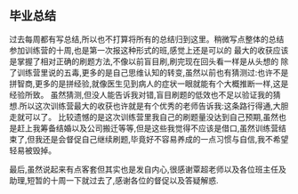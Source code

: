 ## 毕业总结
过去每周都有写总结,所以也不打算将所有的总结归到这里。稍微写点整体的总结
参加训练营的十周,也是第一次报这种形式的班,感觉上还是可以的
最大的收获应该是掌握了相对正确的刷题方法,不像以前盲目刷,刷完现在回头看一样是从头想的
除了训练营里说的五毒,更多的是自己思维认知的转变,虽然以前也有猜测过:也许不是拼智商,更多的是拼经验,就像医生见到病人的症状一眼就能有个大概推断一样,这是经验所致。
虽然猜测,但没人能告诉我对错,盲目刷题的低效也不足以验证我的猜想.所以这次训练营最大的收获也许就是有个优秀的老师告诉我:这条路行得通,大胆走就可以了。
比较遗憾的是这次训练营里我自己的刷题量没达到自己预期,虽然也是赶上我筹备结婚以及公司搬迁等等,但是这些我觉得不应该是借口,虽然训练营结束了,但我还是会督促自己继续刷题,毕竟好不容易养成的一点习惯与自信,我不希望轻易被毁掉。

最后,虽然说起来有点客套但其实也是发自内心,很感谢覃超老师以及各位班主任及助理,短暂的十周一下就过去了,感谢各位的督促以及答疑解惑.
